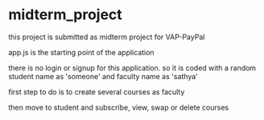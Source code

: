 # midterm_project
this project is submitted as midterm project for VAP-PayPal

app.js is the starting point of the application

there is no login or signup for this application. so it is coded with a random student name as 'someone' and faculty name as 'sathya'

first step to do is to create several courses as faculty

then move to student and subscribe, view, swap or delete courses 
